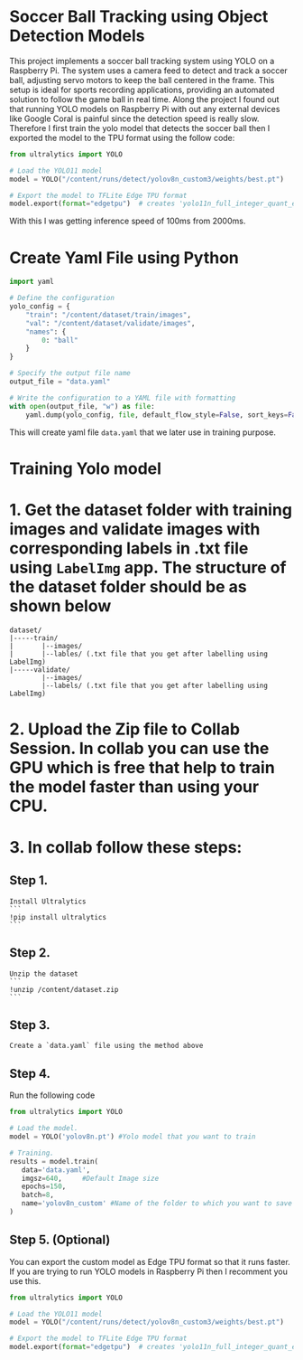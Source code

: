 # Soccer Ball Tracking using Object Detection Models
This project implements a soccer ball tracking system using YOLO on a Raspberry Pi. The system uses a camera feed to detect and track a soccer ball, adjusting servo motors to keep the ball centered in the frame. This setup is ideal for sports recording applications, providing an automated solution to follow the game ball in real time.
Along the project I found out that running YOLO models on Raspberry Pi with out any external devices like Google Coral is painful since the detection speed is really slow. Therefore I first train the yolo model that detects the soccer ball then I exported the model to the TPU format using the follow code:
```python
from ultralytics import YOLO

# Load the YOLO11 model
model = YOLO("/content/runs/detect/yolov8n_custom3/weights/best.pt")

# Export the model to TFLite Edge TPU format
model.export(format="edgetpu")  # creates 'yolo11n_full_integer_quant_edgetpu.tflite'
```
With this I was getting inference speed of 100ms from 2000ms.

# Create Yaml File using Python
```python
import yaml

# Define the configuration
yolo_config = {
    "train": "/content/dataset/train/images",
    "val": "/content/dataset/validate/images",
    "names": {
        0: "ball"
    }
}

# Specify the output file name
output_file = "data.yaml"

# Write the configuration to a YAML file with formatting
with open(output_file, "w") as file:
    yaml.dump(yolo_config, file, default_flow_style=False, sort_keys=False)
```
This will create yaml file `data.yaml` that we later use in training purpose.
# Training Yolo model

# 1. Get the dataset folder with training images and validate images with corresponding labels in .txt file using `LabelImg` app. The structure of the dataset folder should be as shown below
```
dataset/
|-----train/
|       |--images/
|       |--lables/ (.txt file that you get after labelling using LabelImg)   
|-----validate/
        |--images/
        |--labels/ (.txt file that you get after labelling using LabelImg)

```
# 2. Upload the Zip file to Collab Session. In collab you can use the GPU which is free that help to train the model faster than using your CPU.
# 3. In collab follow these steps:
## Step 1.
    Install Ultralytics
    ```
    !pip install ultralytics
    ```
## Step 2.
    Unzip the dataset
    ```
    !unzip /content/dataset.zip
    ```
## Step 3.
    Create a `data.yaml` file using the method above
## Step 4.
   Run the following code
   
```python
from ultralytics import YOLO

# Load the model.
model = YOLO('yolov8n.pt') #Yolo model that you want to train

# Training.
results = model.train(
   data='data.yaml',
   imgsz=640,     #Default Image size
   epochs=150,
   batch=8,
   name='yolov8n_custom' #Name of the folder to which you want to save your model to
)
```
## Step 5. (Optional)
You can export the custom model as Edge TPU format so that it runs faster. If you are trying to run YOLO models in Raspberry Pi then I recomment you use this.
```python
from ultralytics import YOLO

# Load the YOLO11 model
model = YOLO("/content/runs/detect/yolov8n_custom3/weights/best.pt")

# Export the model to TFLite Edge TPU format
model.export(format="edgetpu")  # creates 'yolo11n_full_integer_quant_edgetpu.tflite'
```
   
